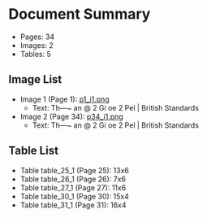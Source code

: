 # Document Summary

- Pages: 34
- Images: 2
- Tables: 5

## Image List

- Image 1 (Page 1): [p1_i1.png](pdf_images/p1_i1.png)
  - Text: Th—~ an @
2 Gi oe
2 Pel |
British Standards
- Image 2 (Page 34): [p34_i1.png](pdf_images/p34_i1.png)
  - Text: Th—~ an @
2 Gi oe
2 Pel |
British Standards

## Table List

- Table table_25_1 (Page 25): 13x6
- Table table_26_1 (Page 26): 7x6
- Table table_27_1 (Page 27): 11x6
- Table table_30_1 (Page 30): 15x4
- Table table_31_1 (Page 31): 16x4
